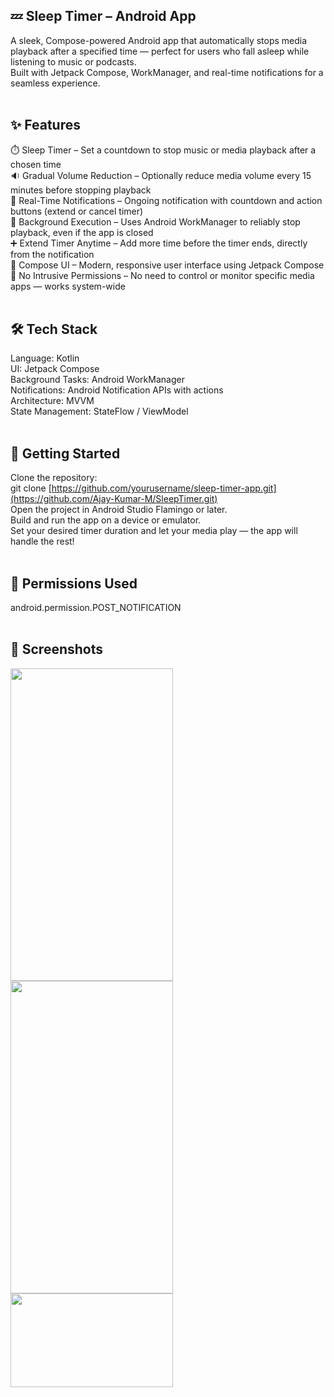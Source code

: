 ## 💤 Sleep Timer – Android App<br/>
A sleek, Compose-powered Android app that automatically stops media playback after a specified time — perfect for users who fall asleep while listening to music or podcasts.<br/>
Built with Jetpack Compose, WorkManager, and real-time notifications for a seamless experience.<br/><br/>
## ✨ Features<br/>
⏱️ Sleep Timer – Set a countdown to stop music or media playback after a chosen time<br/>
🔉 Gradual Volume Reduction – Optionally reduce media volume every 15 minutes before stopping playback<br/>
🔔 Real-Time Notifications – Ongoing notification with countdown and action buttons (extend or cancel timer)<br/>
🧠 Background Execution – Uses Android WorkManager to reliably stop playback, even if the app is closed<br/>
➕ Extend Timer Anytime – Add more time before the timer ends, directly from the notification<br/>
📲 Compose UI – Modern, responsive user interface using Jetpack Compose<br/>
🔐 No Intrusive Permissions – No need to control or monitor specific media apps — works system-wide<br/><br/>
## 🛠️ Tech Stack<br/>
Language: Kotlin<br/>
UI: Jetpack Compose<br/>
Background Tasks: Android WorkManager<br/>
Notifications: Android Notification APIs with actions<br/>
Architecture: MVVM <br/>
State Management: StateFlow / ViewModel<br/><br/>
## 🚀 Getting Started<br/>
Clone the repository:<br/>
git clone [https://github.com/yourusername/sleep-timer-app.git](https://github.com/Ajay-Kumar-M/SleepTimer.git)<br/>
Open the project in Android Studio Flamingo or later.<br/>
Build and run the app on a device or emulator.<br/>
Set your desired timer duration and let your media play — the app will handle the rest!<br/><br/>
## 🔧 Permissions Used<br/>
android.permission.POST_NOTIFICATION<br/><br/>
## 📸 Screenshots<br/>
<a href="url"><img src="https://github.com/user-attachments/assets/634d06c6-da3a-494a-bae4-9875040f5e26" align="left" height="500" width="260" ></a><br/>

<a href="url"><img src="https://github.com/user-attachments/assets/39249692-6cce-4844-bff5-6afe60d61db7" align="left" height="500" width="260" ></a><br/>

<a href="url"><img src="https://github.com/user-attachments/assets/5ff0fdfa-b635-4172-b386-8b15544094fa" align="left" height="150" width="260" ></a><br/><br/>

